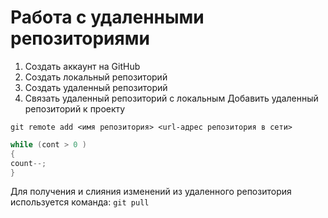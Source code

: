 # **Работа с удаленными репозиториями**
1. Создать аккаунт на GitHub
2. Создать локальный репозиторий
3. Создать удаленный репозиторий
4. Связать удаленный репозиторий с локальным
Добавить удаленный репозиторий к проекту
```
git remote add <имя репозитория> <url-адрес репозитория в сети>
```
```C#
while (cont > 0 )
{
count--;
}
```
Для получения и слияния изменений из удаленного репозитория используется команда: `git pull`
